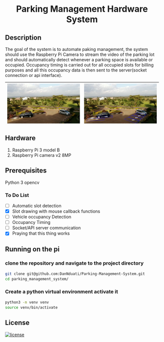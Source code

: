 <center>
    <h1><b> Parking Management Hardware System </b></h1>
</center>

## Description
The goal of the system is to automate paking management, the system should use the Raspberry Pi Camera to stream the video of the parking lot and should automatically detect whenever a parking space is available or occupied. Occupancy timing is carried out for all occupied slots for billing purposes and all this occupancy data is then sent to the server(socket connection or api interface).

| <img  src="images/kimathi4.png"></img> 	| <img  src="tests/slots/images/slots.jpg"></img> 	|
|:----------------------------------------------:	|:----------------------------------------------:	|

## Hardware
1. Raspberry Pi 3 model B
2. Raspberry Pi camera v2 8MP

## Prerequisites
Python 3
opencv

### To Do List

- [ ] Automatic slot detection
- [x] Slot drawing with mouse callback functions
- [ ] Vehicle occupancy Detection
- [ ] Occupancy Timing
- [ ] Socket/API server communication
- [x] Praying that this thing works

## Running on the pi
### clone the repository and navigate to the project directory
```bash
git clone git@github.com:DanNduati/Parking-Management-System.git
cd parking_management_system/
```
### Create a python virtual environment activate it
```bash
python3 -m venv venv
source venv/bin/activate
```

## License
[![license](https://img.shields.io/github/license/mashape/apistatus.svg?style=for-the-badge)](LICENSE)